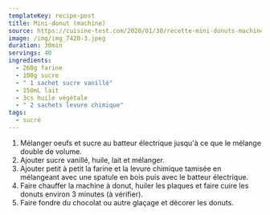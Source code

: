 ```yaml
---
templateKey: recipe-post
title: Mini-donut (machine)
source: https://cuisine-test.com/2020/01/30/recette-mini-donuts-machine/
image: /img/img_7420-3.jpeg
duration: 30min
servings: 40
ingredients:
  - 260g farine
  - 100g sucre
  - " 1 sachet sucre vanillé"
  - 150mL lait
  - 3cs huile végétale
  - " 2 sachets levure chimique"
tags:
  - sucré
---
```

1. M﻿élanger oeufs et sucre au batteur électrique jusqu'à ce que le mélange double de volume.
2. A﻿jouter sucre vanillé, huile, lait et mélanger.
3. A﻿jouter petit à petit la farine et la levure chimique tamisée en mélangeant avec une spatule en bois puis avec le batteur électrique.
4. F﻿aire chauffer la machine à donut, huiler les plaques et faire cuire les donuts environ 3 minutes (à vérifier).
5. F﻿aire fondre du chocolat ou autre glaçage et décorer les donuts.